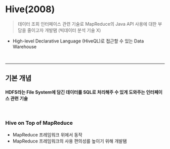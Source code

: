 # Hive(2008)
> 데이터 조회 인터페이스 관련 기술로 MapReduce의 Java API 사용에 대한 부담을 줄이고자 개발됌 (빅데이터 분석 기술 X)
* High-level Declarative Language (HiveQL)로 접근할 수 있는 Data Warehouse

<br>
<hr>

## 기본 개념
#### HDFS라는 File System에 담긴 데이터를 SQL로 처리해주 수 있게 도와주는 인터페이스 관련 기술

<br>

### Hive on Top of MapReduce 
* MapReduce 프레임워크 위에서 동작
* MapReduce 프레임워크의 사용 편의성를 높이기 위해 개발됌 

<br>

